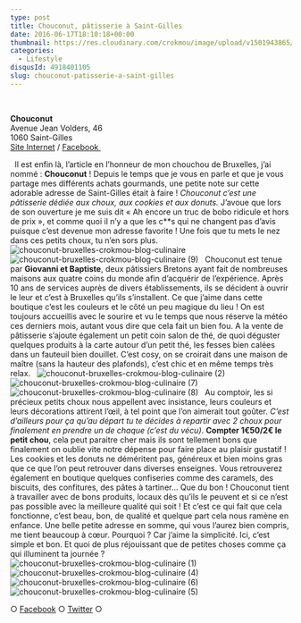 ```yaml
---
type: post
title: Chouconut, pâtisserie à Saint-Gilles
date: 2016-06-17T18:10:18+00:00
thumbnail: https://res.cloudinary.com/crokmou/image/upload/v1501943865/chouconut-bruxelles-crokmou-blog-culinaire-3.jpg
categories: 
  - Lifestyle
disqusId: 4918401105
slug: chouconut-patisserie-a-saint-gilles
---
```


 

**Chouconut**  
Avenue Jean Volders, 46  
1060 Saint-Gilles  
[Site Internet](http://www.chouconut.com/) / [Facebook ](https://www.facebook.com/Chouconut)

  Il est enfin là, l’article en l’honneur de mon chouchou de Bruxelles, j’ai nommé : **Chouconut** ! Depuis le temps que je vous en parle et que je vous partage mes différents achats gourmands, une petite note sur cette adorable adresse de Saint-Gilles était à faire ! _Chouconut c’est une pâtisserie dédiée aux choux, aux cookies et aux donuts._ J’avoue que lors de son ouverture je me suis dit « Ah encore un truc de bobo ridicule et hors de prix », et comme quoi il n’y a que les c**s qui ne changent pas d’avis puisque c’est devenue mon adresse favorite ! Une fois que tu mets le nez dans ces petits choux, tu n’en sors plus.   ![chouconut-bruxelles-crokmou-blog-culinaire](http://www.crokmou.com/wp-content/uploads/2016/06/chouconut-bruxelles-crokmou-blog-culinaire.jpg)![chouconut-bruxelles-crokmou-blog-culinaire (9)](http://www.crokmou.com/wp-content/uploads/2016/06/chouconut-bruxelles-crokmou-blog-culinaire-9.jpg)   Chouconut est tenue par **Giovanni et Baptiste**, deux pâtissiers Bretons ayant fait de nombreuses maisons aux quatre coins du monde afin d’acquérir de l’expérience. Après 10 ans de services auprès de divers établissements, ils se décident à ouvrir le leur et c’est à Bruxelles qu’ils s’installent. Ce que j’aime dans cette boutique c’est les couleurs et le côté un peu magique du lieu ! On est toujours accueillis avec le sourire et vu le temps que nous réserve la météo ces derniers mois, autant vous dire que cela fait un bien fou. A la vente de pâtisserie s’ajoute également un petit coin salon de thé, de quoi déguster quelques produits à la carte autour d’un petit thé, les fesses bien calées dans un fauteuil bien douillet. C’est cosy, on se croirait dans une maison de maître (sans la hauteur des plafonds), c’est chic et en même temps très relax.   ![chouconut-bruxelles-crokmou-blog-culinaire (2)](http://www.crokmou.com/wp-content/uploads/2016/06/chouconut-bruxelles-crokmou-blog-culinaire-2.jpg) ![chouconut-bruxelles-crokmou-blog-culinaire (7)](http://www.crokmou.com/wp-content/uploads/2016/06/chouconut-bruxelles-crokmou-blog-culinaire-7.jpg)![chouconut-bruxelles-crokmou-blog-culinaire (8)](http://www.crokmou.com/wp-content/uploads/2016/06/chouconut-bruxelles-crokmou-blog-culinaire-8.jpg)   Au comptoir, les si précieux petits choux nous appellent avec insistance, leurs couleurs et leurs décorations attirent l’œil, à tel point que l’on aimerait tout goûter. _C’est d’ailleurs pour ça qu’au départ tu te décides à repartir avec 2 choux pour finalement en prendre un de chaque (c’est du vécu)_. **Compter 1€50/2€ le petit chou**, cela peut paraitre cher mais ils sont tellement bons que finalement on oublie vite notre dépense pour faire place au plaisir gustatif ! Les cookies et les donuts ne déméritent pas, généreux et bien moins gras que ce que l’on peut retrouver dans diverses enseignes. Vous retrouverez également en boutique quelques confiseries comme des caramels, des biscuits, des confitures, des pâtes à tartiner… Que du bon ! Chouconut tient à travailler avec de bons produits, locaux dès qu’ils le peuvent et si ce n’est pas possible avec la meilleure qualité qui soit ! Et c’est ce qui fait que cela fonctionne, c’est beau, bon, de qualité et quelque part cela nous ramène en enfance. Une belle petite adresse en somme, qui vous l’aurez bien compris, me tient beaucoup à cœur. Pourquoi ? Car j’aime la simplicité. Ici, c’est simple et bon. Et quoi de plus réjouissant que de petites choses comme ça qui illuminent ta journée ?   ![chouconut-bruxelles-crokmou-blog-culinaire (1)](http://www.crokmou.com/wp-content/uploads/2016/06/chouconut-bruxelles-crokmou-blog-culinaire-1.jpg) ![chouconut-bruxelles-crokmou-blog-culinaire (4)](http://www.crokmou.com/wp-content/uploads/2016/06/chouconut-bruxelles-crokmou-blog-culinaire-4.jpg) ![chouconut-bruxelles-crokmou-blog-culinaire (6)](http://www.crokmou.com/wp-content/uploads/2016/06/chouconut-bruxelles-crokmou-blog-culinaire-6.jpg)![chouconut-bruxelles-crokmou-blog-culinaire (5)](http://www.crokmou.com/wp-content/uploads/2016/06/chouconut-bruxelles-crokmou-blog-culinaire-5.jpg)  

○ [Facebook](https://www.facebook.com/crokmou.blog) ○ [Twitter](https://twitter.com/Crokmou) ○